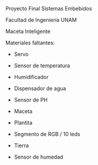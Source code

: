 Proyecto Final Sistemas Embebidos

Facultad de Ingeniería UNAM

Maceta Inteligente

Materiales faltantes: 

  - Servo
  
  - Sensor de temperatura
  
  - Humidificador
  
  - Dispensador de agua
  
  - Sensor de PH
  
  - Maceta
  
  - Plantita
  
  - Segmento de RGB / 10 leds
  
  - Tierra

  - Sensor de humedad
  
